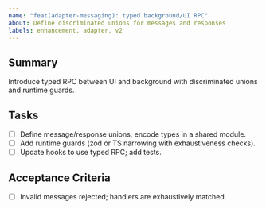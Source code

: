 ```yaml
---
name: "feat(adapter-messaging): typed background/UI RPC"
about: Define discriminated unions for messages and responses
labels: enhancement, adapter, v2
---
```


## Summary
Introduce typed RPC between UI and background with discriminated unions and runtime guards.

## Tasks
- [ ] Define message/response unions; encode types in a shared module.
- [ ] Add runtime guards (zod or TS narrowing with exhaustiveness checks).
- [ ] Update hooks to use typed RPC; add tests.

## Acceptance Criteria
- [ ] Invalid messages rejected; handlers are exhaustively matched.

